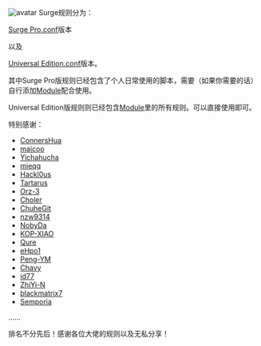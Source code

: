 ![avatar](https://s.88y.cn/group1/M00/04/7B/CqchN2BrG7qAQtYgAAYmXboXDDw44.jpeg)
Surge规则分为：
 
[Surge Pro.conf](https://github.com/TributePaulWalker/Profiles/blob/main/Surge/Surge%20Pro.conf)版本

以及

[Universal Edition.conf](https://github.com/TributePaulWalker/Profiles/blob/main/Surge/Universal%20Edition%20.conf)版本。

其中Surge Pro版规则已经包含了个人日常使用的脚本，需要（如果你需要的话）自行添加[Module](https://github.com/TributePaulWalker/Profiles/tree/main/Surge/Module)配合使用。

Universal Edition版规则则已经包含[Module](https://github.com/TributePaulWalker/Profiles/tree/main/Surge/Module)里的所有规则。可以直接使用即可。


特别感谢：
* [ConnersHua](https://github.com/DivineEngine/Profiles/tree/master)
* [maicoo](https://github.com/maicoobox/Surge)
* [Yichahucha](https://github.com/yichahucha/surge/tree/master)
* [mieqq](https://github.com/mieqq/mieqq)
* [Hackl0us](https://github.com/Hackl0us)
* [Tartarus](https://github.com/Tartarus2014)
* [Orz-3](https://github.com/Orz-3)
* [Choler](https://github.com/Choler)
* [ChuheGit](https://github.com/ChuheGit/1)
* [nzw9314](https://github.com/nzw9314)
* [NobyDa](https://github.com/NobyDa)
* [KOP-XIAO](https://github.com/KOP-XIAO)
* [Qure](https://github.com/Koolson/Qure)
* [eHpo1](https://github.com/787a68)
* [Peng-YM](https://github.com/Peng-YM)
* [Chavy](https://github.com/chavyleung)
* [id77](https://github.com/id77)
* [ZhiYi-N](https://github.com/ZhiYi-N)
* [blackmatrix7](https://github.com/blackmatrix7)
* [Semporia](https://github.com/Semporia)

......

排名不分先后！感谢各位大佬的规则以及无私分享！
